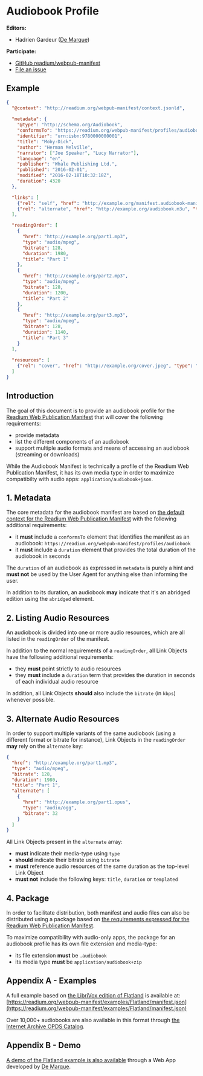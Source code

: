 # Audiobook Profile

**Editors:**

* Hadrien Gardeur ([De Marque](http://www.demarque.com))

**Participate:**

* [GitHub readium/webpub-manifest](https://github.com/readium/webpub-manifest)
* [File an issue](https://github.com/readium/webpub-manifest/issues)

## Example

```json
{
  "@context": "http://readium.org/webpub-manifest/context.jsonld",
  
  "metadata": {
    "@type": "http://schema.org/Audiobook",
    "conformsTo": "https://readium.org/webpub-manifest/profiles/audiobook",
    "identifier": "urn:isbn:9780000000001",
    "title": "Moby-Dick",
    "author": "Herman Melville",
    "narrator": ["Joe Speaker", "Lucy Narrator"],
    "language": "en",
    "publisher": "Whale Publishing Ltd.",
    "published": "2016-02-01",
    "modified": "2016-02-18T10:32:18Z",
    "duration": 4320
  },

  "links": [
    {"rel": "self", "href": "http://example.org/manifest.audiobook-manifest", "type": "application/audiobook+json"},
    {"rel": "alternate", "href": "http://example.org/audiobook.m3u", "type": "audio/mpegurl", "bitrate": 64}
  ],

  "readingOrder": [
    {
      "href": "http://example.org/part1.mp3", 
      "type": "audio/mpeg", 
      "bitrate": 128, 
      "duration": 1980, 
      "title": "Part 1"
    }, 
    {
      "href": "http://example.org/part2.mp3", 
      "type": "audio/mpeg", 
      "bitrate": 128, 
      "duration": 1200, 
      "title": "Part 2"
    }, 
    {
      "href": "http://example.org/part3.mp3", 
      "type": "audio/mpeg", 
      "bitrate": 128, 
      "duration": 1140, 
      "title": "Part 3"
    }
  ],
  
  "resources": [
    {"rel": "cover", "href": "http://example.org/cover.jpeg", "type": "image/jpeg", "height": 300, "width": 300}
  ]
}
```

## Introduction

The goal of this document is to provide an audiobook profile for the [Readium Web Publication Manifest](https://readium.org/webpub-manifest) that will cover the following requirements:

- provide metadata
- list the different components of an audiobook
- support multiple audio formats and means of accessing an audiobook (streaming or downloads)

While the Audiobook Manifest is technically a profile of the Readium Web Publication Manifest, it has its own media type in order to maximize compatibilty with audio apps: `application/audiobook+json`.

## 1. Metadata

The core metadata for the audiobook manifest are based on [the default context for the Readium Web Publication Manifest](https://readium.org/webpub-manifest/contexts/default/) with the following additional requirements:

- it <strong class="rfc">must</strong> include a `conformsTo` element that identifies the manifest as an audiobook: `https://readium.org/webpub-manifest/profiles/audiobook`
- it <strong class="rfc">must</strong> include a `duration` element that provides the total duration of the audiobook in seconds

The `duration` of an audiobook as expressed in `metadata` is purely a hint and <strong class="rfc">must not</strong> be used by the User Agent for anything else than informing the user.

In addition to its duration, an audiobook <strong class="rfc">may</strong> indicate that it's an abridged edition using the `abridged` element.

## 2. Listing Audio Resources

An audiobook is divided into one or more audio resources, which are all listed in the `readingOrder` of the manifest.

In addition to the normal requirements of a `readingOrder`, all Link Objects have the following additional requirements:
 
 - they <strong class="rfc">must</strong> point strictly to audio resources
 - they <strong class="rfc">must</strong> include a `duration` term that provides the duration in seconds of each individual audio resource

In addition, all Link Objects <strong class="rfc">should</strong> also include the `bitrate` (in `kbps`) whenever possible.

## 3. Alternate Audio Resources

In order to support multiple variants of the same audiobook (using a different format or bitrate for instance), Link Objects in the `readingOrder` <strong class="rfc">may</strong> rely on the `alternate` key:

```json
{
  "href": "http://example.org/part1.mp3", 
  "type": "audio/mpeg", 
  "bitrate": 128, 
  "duration": 1980, 
  "title": "Part 1",
  "alternate": [
    {
      "href": "http://example.org/part1.opus", 
      "type": "audio/ogg", 
      "bitrate": 32
    }
  ]
}
```

All Link Objects present in the `alternate` array:

- <strong class="rfc">must</strong> indicate their media-type using `type`
- <strong class="rfc">should</strong> indicate their bitrate using `bitrate`
- <strong class="rfc">must</strong> reference audio resources of the same duration as the top-level Link Object
- <strong class="rfc">must not</strong> include the following keys: `title`, `duration` or `templated`

## 4. Package

In order to facilitate distribution, both manifest and audio files can also be distributed using a package based on [the requirements expressed for the Readium Web Publication Manifest](https://readium.org/webpub-manifest#9-package).

To maximize compatibility with audio-only apps, the package for an audiobook profile has its own file extension and media-type:

- its file extension <strong class="rfc">must</strong> be `.audiobook`
- its media type <strong class="rfc">must</strong> be `application/audiobook+zip`

## Appendix A - Examples

A full example based on [the LibriVox edition of Flatland](https://librivox.org/flatland-a-romance-of-many-dimensions-by-edwin-abbott-abbott/) is available at: [https://readium.org/webpub-manifest/examples/Flatland/manifest.json](https://readium.org/webpub-manifest/examples/Flatland/manifest.json)

Over 10,000+ audiobooks are also available in this format through [the Internet Archive OPDS Catalog](https://bookserver.archive.org/).

## Appendix B - Demo

[A demo of the Flatland example is also available](https://player.cantookaudio.com/aHR0cHM6Ly9yZWFkaXVtLm9yZy93ZWJwdWItbWFuaWZlc3QvZXhhbXBsZXMvRmxhdGxhbmQvbWFuaWZlc3QuanNvbg==) through a Web App developed by [De Marque](https://www.demarque.com/). 
